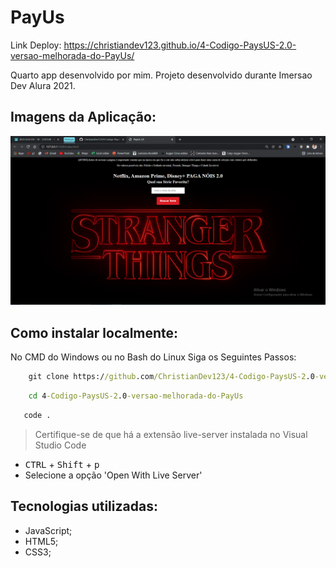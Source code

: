 # PayUs

Link Deploy: <https://christiandev123.github.io/4-Codigo-PaysUS-2.0-versao-melhorada-do-PayUs/>

Quarto app desenvolvido por mim. Projeto desenvolvido durante Imersao Dev Alura 2021.

## Imagens da Aplicação:

![Imagem da página do projeto](https://github.com/ChristianDev123/4-Codigo-PaysUS-2.0-versao-melhorada-do-PayUs/blob/master/imagens_LinkedIn/imagemPagina.PNG)

## Como instalar localmente:

No CMD do Windows ou no Bash do Linux Siga os Seguintes Passos:

```cmd
    git clone https://github.com/ChristianDev123/4-Codigo-PaysUS-2.0-versao-melhorada-do-PayUs.git
```
```cmd
    cd 4-Codigo-PaysUS-2.0-versao-melhorada-do-PayUs
```
```cmd
   code . 
```
> Certifique-se de que há a extensão live-server instalada no Visual Studio Code

- <kbd>CTRL</kbd> + <kbd>Shift</kbd> + <kbd>p</kbd>
- Selecione a opção 'Open With Live Server'

## Tecnologias utilizadas:

- JavaScript;
- HTML5;
- CSS3;
